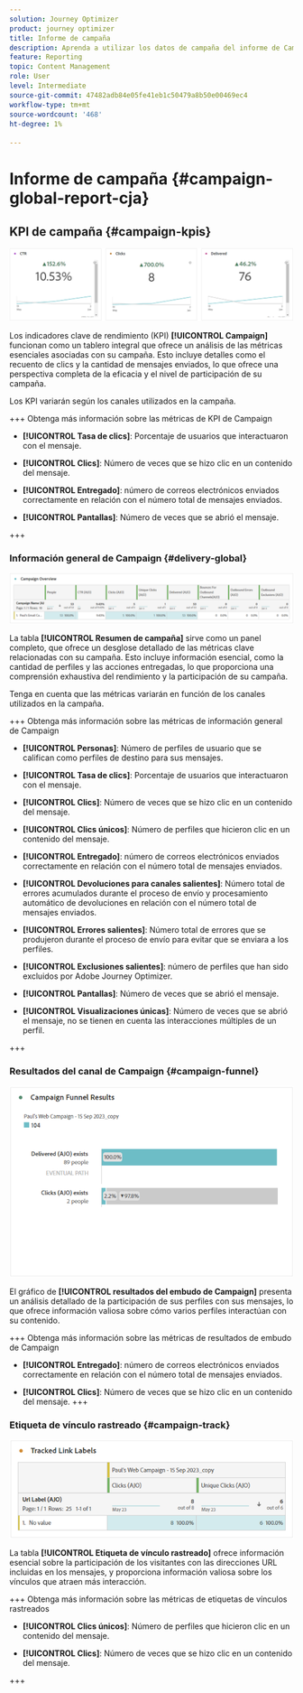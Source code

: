 ```yaml
---
solution: Journey Optimizer
product: journey optimizer
title: Informe de campaña
description: Aprenda a utilizar los datos de campaña del informe de Campaign
feature: Reporting
topic: Content Management
role: User
level: Intermediate
source-git-commit: 47482adb84e05fe41eb1c50479a8b50e00469ec4
workflow-type: tm+mt
source-wordcount: '468'
ht-degree: 1%

---
```


# Informe de campaña {#campaign-global-report-cja}

## KPI de campaña {#campaign-kpis}

![](assets/cja-email-kpis.png)

Los indicadores clave de rendimiento (KPI) **[!UICONTROL Campaign]** funcionan como un tablero integral que ofrece un análisis de las métricas esenciales asociadas con su campaña. Esto incluye detalles como el recuento de clics y la cantidad de mensajes enviados, lo que ofrece una perspectiva completa de la eficacia y el nivel de participación de su campaña.

Los KPI variarán según los canales utilizados en la campaña.

+++ Obtenga más información sobre las métricas de KPI de Campaign

* **[!UICONTROL Tasa de clics]**: Porcentaje de usuarios que interactuaron con el mensaje.

* **[!UICONTROL Clics]**: Número de veces que se hizo clic en un contenido del mensaje.

* **[!UICONTROL Entregado]**: número de correos electrónicos enviados correctamente en relación con el número total de mensajes enviados.

* **[!UICONTROL Pantallas]**: Número de veces que se abrió el mensaje.

+++

### Información general de Campaign {#delivery-global}

![](assets/cja-campaign-overview.png)

La tabla **[!UICONTROL Resumen de campaña]** sirve como un panel completo, que ofrece un desglose detallado de las métricas clave relacionadas con su campaña. Esto incluye información esencial, como la cantidad de perfiles y las acciones entregadas, lo que proporciona una comprensión exhaustiva del rendimiento y la participación de su campaña.

Tenga en cuenta que las métricas variarán en función de los canales utilizados en la campaña.

+++ Obtenga más información sobre las métricas de información general de Campaign

* **[!UICONTROL Personas]**: Número de perfiles de usuario que se califican como perfiles de destino para sus mensajes.

* **[!UICONTROL Tasa de clics]**: Porcentaje de usuarios que interactuaron con el mensaje.

* **[!UICONTROL Clics]**: Número de veces que se hizo clic en un contenido del mensaje.

* **[!UICONTROL Clics únicos]**: Número de perfiles que hicieron clic en un contenido del mensaje.

* **[!UICONTROL Entregado]**: número de correos electrónicos enviados correctamente en relación con el número total de mensajes enviados.

* **[!UICONTROL Devoluciones para canales salientes]**: Número total de errores acumulados durante el proceso de envío y procesamiento automático de devoluciones en relación con el número total de mensajes enviados.

* **[!UICONTROL Errores salientes]**: Número total de errores que se produjeron durante el proceso de envío para evitar que se enviara a los perfiles.

* **[!UICONTROL Exclusiones salientes]**: número de perfiles que han sido excluidos por Adobe Journey Optimizer.

* **[!UICONTROL Pantallas]**: Número de veces que se abrió el mensaje.

* **[!UICONTROL Visualizaciones únicas]**: Número de veces que se abrió el mensaje, no se tienen en cuenta las interacciones múltiples de un perfil.

+++

### Resultados del canal de Campaign {#campaign-funnel}

![](assets/cja-campaign-funnel.png)

El gráfico de **[!UICONTROL resultados del embudo de Campaign]** presenta un análisis detallado de la participación de sus perfiles con sus mensajes, lo que ofrece información valiosa sobre cómo varios perfiles interactúan con su contenido.

+++ Obtenga más información sobre las métricas de resultados de embudo de Campaign

* **[!UICONTROL Entregado]**: número de correos electrónicos enviados correctamente en relación con el número total de mensajes enviados.

* **[!UICONTROL Clics]**: Número de veces que se hizo clic en un contenido del mensaje.
+++

### Etiqueta de vínculo rastreado {#campaign-track}

![](assets/cja-campaign-tracked-link.png)

La tabla **[!UICONTROL Etiqueta de vínculo rastreado]** ofrece información esencial sobre la participación de los visitantes con las direcciones URL incluidas en los mensajes, y proporciona información valiosa sobre los vínculos que atraen más interacción.

+++ Obtenga más información sobre las métricas de etiquetas de vínculos rastreados

* **[!UICONTROL Clics únicos]**: Número de perfiles que hicieron clic en un contenido del mensaje.

* **[!UICONTROL Clics]**: Número de veces que se hizo clic en un contenido del mensaje.

+++
